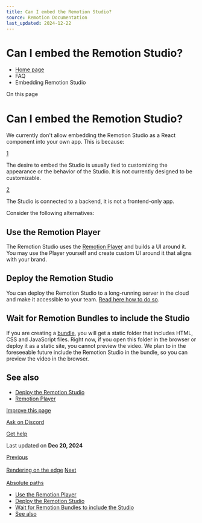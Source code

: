 ```yaml
---
title: Can I embed the Remotion Studio?
source: Remotion Documentation
last_updated: 2024-12-22
---
```


# Can I embed the Remotion Studio?

- [Home page](/)
- FAQ
- Embedding Remotion Studio

On this page

# Can I embed the Remotion Studio?

We currently don't allow embedding the Remotion Studio as a React component into your own app. This is because:

[1](#1)

The desire to embed the Studio is usually tied to customizing the appearance or the behavior of the Studio. It is not currently designed to be customizable.

[2](#2)

The Studio is connected to a backend, it is not a frontend-only app.

Consider the following alternatives:

## Use the Remotion Player [​](\#use-the-remotion-player "Direct link to Use the Remotion Player")

The Remotion Studio uses the [Remotion Player](/player) and builds a UI around it. You may use the Player yourself and create custom UI around it that aligns with your brand.

## Deploy the Remotion Studio [​](\#deploy-the-remotion-studio "Direct link to Deploy the Remotion Studio")

You can deploy the Remotion Studio to a long-running server in the cloud and make it accessible to your team. [Read here how to do so](/docs/studio/deploy-server).

## Wait for Remotion Bundles to include the Studio [​](\#wait-for-remotion-bundles-to-include-the-studio "Direct link to Wait for Remotion Bundles to include the Studio")

If you are creating a [bundle](/docs/bundle), you will get a static folder that includes HTML, CSS and JavaScript files. Right now, if you open this folder in the browser or deploy it as a static site, you cannot preview the video. We plan to in the foreseeable future include the Remotion Studio in the bundle, so you can preview the video in the browser.

## See also [​](\#see-also "Direct link to See also")

- [Deploy the Remotion Studio](/docs/studio/deploy-server)
- [Remotion Player](/docs/player)

[Improve this page](https://github.com/remotion-dev/remotion/edit/main/packages/docs/docs/miscellaneous/embed-remotion-studio.mdx)

[Ask on Discord](https://remotion.dev/discord)

[Get help](/docs/get-help)

Last updated on **Dec 20, 2024**

[Previous\
\
Rendering on the edge](/docs/miscellaneous/render-on-edge) [Next\
\
Absolute paths](/docs/miscellaneous/absolute-paths)

- [Use the Remotion Player](#use-the-remotion-player)
- [Deploy the Remotion Studio](#deploy-the-remotion-studio)
- [Wait for Remotion Bundles to include the Studio](#wait-for-remotion-bundles-to-include-the-studio)
- [See also](#see-also)
